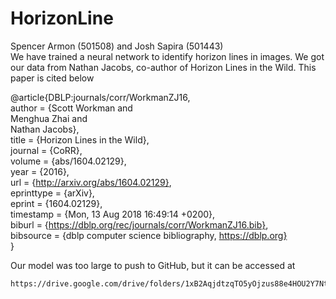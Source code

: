 # HorizonLine 
Spencer Armon (501508) and Josh Sapira (501443) </br>
We have trained a neural network to identify horizon lines in images. We got our data from Nathan Jacobs, co-author of Horizon Lines in the Wild. This paper is cited below </br>

@article{DBLP:journals/corr/WorkmanZJ16, </br>
  author       = {Scott Workman and </br>
                  Menghua Zhai and </br>
                  Nathan Jacobs}, </br>
  title        = {Horizon Lines in the Wild}, </br>
  journal      = {CoRR}, </br>
  volume       = {abs/1604.02129}, </br>
  year         = {2016}, </br>
  url          = {http://arxiv.org/abs/1604.02129}, </br>
  eprinttype    = {arXiv}, </br>
  eprint       = {1604.02129}, </br>
  timestamp    = {Mon, 13 Aug 2018 16:49:14 +0200}, </br>
  biburl       = {https://dblp.org/rec/journals/corr/WorkmanZJ16.bib}, </br>
  bibsource    = {dblp computer science bibliography, https://dblp.org} </br>
} </br>

Our model was too large to push to GitHub, but it can be accessed at </br>
```bash
https://drive.google.com/drive/folders/1xB2AqjdtzqTO5yOjzus88e4HOU2Y7NtS?usp=sharing
